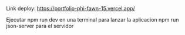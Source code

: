 Link deploy: https://portfolio-phi-fawn-15.vercel.app/

Ejecutar npm run dev en una terminal para lanzar la aplicacion
npm run json-server para el servidor